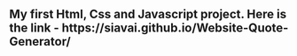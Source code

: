 <h2>My first Html, Css and Javascript project. Here is the link - https://siavai.github.io/Website-Quote-Generator/</h2>
